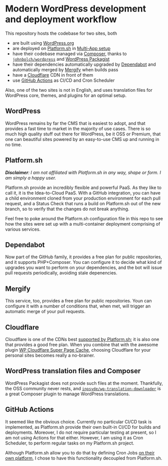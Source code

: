 # Modern WordPress development and deployment workflow

This repository hosts the codebase for two sites, both

- are built using [WordPress.org](https://wordpress.org)
- are deployed on [Platform.sh](https://platform.sh) in [Multi-App setup](https://docs.platform.sh/configuration/app/multi-app.html)
- have their codebase managed via [Composer](https://getcomposer.org), thanks to [`johnbolch/wordpress`](https://github.com/johnpbloch/wordpress) and [WordPress Packagist](https://wpackagist.org)
- have their dependencies automatically upgraded by [Dependabot](https://dependabot.com) and automatically merged by [Mergify](https://mergify.io) when builds pass
- have a [Cloudflare](https://www.cloudflare.com) CDN in front of them
- use [GitHub Actions](https://github.com/features/actions) as CI/CD and Cron Scheduler

Also, one of the two sites is not in English, and uses translation files for WordPress core, themes, and plugins for an optimal setup.

## WordPress

WordPress remains by far the CMS that is easiest to adopt, and that provides a fast time to market in the majority of use cases. There is so much high quality stuff out there for WordPress, be it OSS or Premium, that one can beautiful sites powered by an easy-to-use CMS up and running in no time. 

## Platform.sh

***Disclaimer**: I am not affiliated with Platform.sh in any way, shape or form. I am simply a happy user.*

Platform.sh provide an incredibly flexible and powerful PaaS. As they like to call it, it is the Idea-to-Cloud PaaS. With a GitHub integration, you can have a child environment cloned from your production environment for each pull request, and a Status Check that runs a build on Platform.sh out of the new branch, so to verify that the changes do not break anything. 

Feel free to poke around the Platform.sh configuration file in this repo to see how the sites were set up with a multi-container deployment comprising of various services. 

## Dependabot

Now part of the GitHub family, it provides a free plan for public repositories, and it supports PHP+Composer. You can configure it to decide what kind of upgrades you want to perform on your dependencies, and the bot will issue pull requests periodically, avoiding stale depenencies. 

## Mergify

This service, too, provides a free plan for public repositories. Youn can configure it with a number of conditions that, when met, will trigger an automatic merge of your pull requests. 

## Cloudflare

Cloudflare is one of the CDNs best [supported by Platform.sh](https://docs.platform.sh/golive/cdn.html); it is also one that provides a good free plan.
When you combine that with the awesome plugin [WP Cloudflare Super Page Cache](https://wordpress.org/plugins/wp-cloudflare-page-cache/), choosing Cloudflare for your personal sites becomes really a no-brainer.

## WordPress translation files and Composer

WordPress Packagist does not provide such files at the moment. Thankfully, the OSS community never rests, and [`inpsyde/wp-translation-downloader`](https://github.com/inpsyde/wp-translation-downloader) is a great Composer plugin to manage WordPress translations.

## GitHub Actions

It seemed like the obvious choice. Currently no particular CI/CD task is implemented, as Platform.sh provide their own built-in CI/CD for builds and deployments. Moreover, I do not require particular testing at present, so I am not using Actions for that either. However, I am using it as Cron Scheduler, to perform regular tasks on my Platform.sh project. 

Although Platform.sh allow you to do that by defining Cron Jobs [on their own platform](https://docs.platform.sh/golive/steps.html#4-bonus-steps-optional), I chose to have this functionality decoupled from Platform.sh. 
